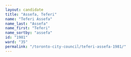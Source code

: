 ```yaml
---
layout: candidate
title: "Assefa, Teferi"
name: "Teferi Assefa"
name_last: "Assefa"
name_first: "Teferi"
name_sortby: "assefa"
id: "1981"
ward: "35"
permalink: "/toronto-city-council/teferi-assefa-1981/"
---
```

